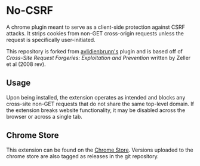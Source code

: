 No-CSRF
=======
A chrome plugin meant to serve as a client-side protection against CSRF attacks.
It strips cookies from non-GET cross-origin requests unless the request is
specifically user-initiated. 

This repository is forked from [avlidienbrunn's](https://github.com/avlidienbrunn/anti-csrf-plugin) plugin
and is based off of _Cross-Site Request Forgeries: Exploitation and Prevention_
written by Zeller et al (2008 rev).

Usage
-----
Upon being installed, the extension operates as intended and blocks any
cross-site non-GET requests that do not share the same top-level domain. If
the extension breaks website functionality, it may be disabled across the 
browser or across a single tab.

Chrome Store
------------
This extension can be found on the [Chrome Store](https://chrome.google.com/webstore/detail/no-csrf/amababajdpoioajiapncbkhcbpkncepk?hl=en&gl=US).
Versions uploaded to the chrome store are also tagged as releases in the git
repository.
